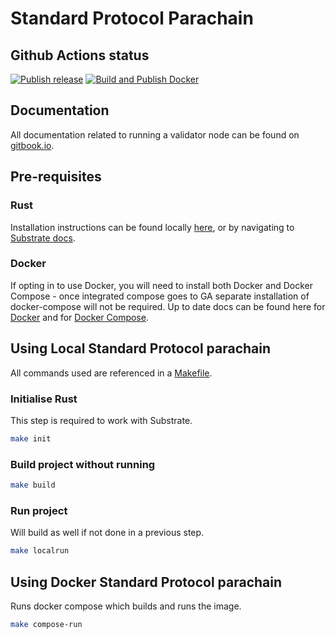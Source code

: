 # Standard Protocol Parachain

## Github Actions status

[![Publish release](https://github.com/digitalnativeinc/standard-substrate/actions/workflows/publish-release.yml/badge.svg?branch=master&event=push)](https://github.com/digitalnativeinc/standard-substrate/actions/workflows/publish-release.yml)
[![Build and Publish Docker](https://github.com/digitalnativeinc/standard-substrate/actions/workflows/docker-build.yml/badge.svg?branch=master&event=release)](https://github.com/digitalnativeinc/standard-substrate/actions/workflows/docker-build.yml)

## Documentation

All documentation related to running a validator node can be found on [gitbook.io](https://standard-protocol-1.gitbook.io/standard-protocol-validator-guide/).

## Pre-requisites

### Rust

Installation instructions can be found locally [here](./docs/rust-install.md), or by navigating to [Substrate docs](https://substrate.dev/docs/en/knowledgebase/getting-started/).

### Docker

If opting in to use Docker, you will need to install both Docker and Docker Compose - once integrated compose goes to GA separate installation of docker-compose will not be required. Up to date docs can be found here for [Docker](https://docs.docker.com/engine/install/) and for [Docker Compose](https://docs.docker.com/compose/install/).

## Using Local Standard Protocol parachain

All commands used are referenced in a [Makefile](./Makefile).

### Initialise Rust

This step is required to work with Substrate.

```bash
make init
```

### Build project without running

```bash
make build
```

### Run project

Will build as well if not done in a previous step.

```bash
make localrun
```

## Using Docker Standard Protocol parachain

Runs docker compose which builds and runs the image.

```bash
make compose-run
```
